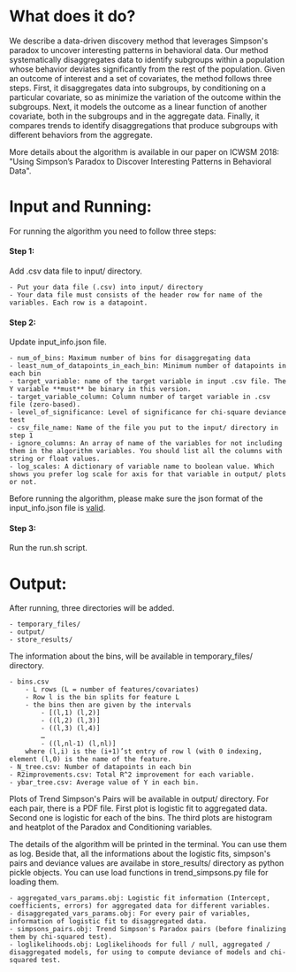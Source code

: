 # What does it do? 

We describe a data-driven discovery method that leverages Simpson's paradox to uncover interesting patterns in behavioral data. Our method systematically disaggregates data to identify subgroups within a population whose behavior deviates significantly from the rest of the population. 
Given an outcome of interest and a set of covariates, the method follows three steps. First, it disaggregates data into subgroups, by conditioning on a particular covariate, so as minimize the variation of the outcome within the subgroups. Next, it models the outcome as a linear function of another covariate, both in the subgroups and in the aggregate data. Finally, it compares trends to identify disaggregations that produce subgroups with different behaviors from the aggregate.

More details about the algorithm is available in our paper on ICWSM 2018: "Using Simpson’s Paradox to Discover Interesting Patterns in Behavioral Data".


# Input and Running: 
For running the algorithm you need to follow three steps:
#### Step 1: 
Add .csv data file to input/ directory.

	- Put your data file (.csv) into input/ directory
	- Your data file must consists of the header row for name of the variables. Each row is a datapoint.

#### Step 2: 
Update input_info.json file.

	- num_of_bins: Maximum number of bins for disaggregating data
	- least_num_of_datapoints_in_each_bin: Minimum number of datapoints in each bin
	- target_variable: name of the target variable in input .csv file. The Y variable **must** be binary in this version. 
	- target_variable_column: Column number of target variable in .csv file (zero-based).
	- level_of_significance: Level of significance for chi-square deviance test
	- csv_file_name: Name of the file you put to the input/ directory in step 1
	- ignore_columns: An array of name of the variables for not including them in the algorithm variables. You should list all the columns with string or float values.
	- log_scales: A dictionary of variable name to boolean value. Which shows you prefer log scale for axis for that variable in output/ plots or not. 

Before running the algorithm, please make sure the json format of the input_info.json file is [valid](https://jsonformatter.curiousconcept.com/).

#### Step 3: 
Run the run.sh script.

# Output: 
After running, three directories will be added. 

	- temporary_files/
	- output/
	- store_results/

The information about the bins, will be available in temporary_files/ directory. 

	- bins.csv
	  	- L rows (L = number of features/covariates)
	  	- Row l is the bin splits for feature L
	  	- the bins then are given by the intervals
			- [(l,1) (l,2)]
			- ((l,2) (l,3)]
			- ((l,3) (l,4)]
			…
			- ((l,nl-1) (l,nl)]
	    where (l,i) is the (i+1)’st entry of row l (with 0 indexing, element (l,0) is the name of the feature.
	- N_tree.csv: Number of datapoints in each bin
	- R2improvements.csv: Total R^2 improvement for each variable. 
	- ybar_tree.csv: Average value of Y in each bin. 


Plots of Trend Simpson's Pairs will be available in output/ directory. For each pair, there is a PDF file. First plot is logistic fit to aggregated data. Second one is logistic for each of the bins. The third plots are histogram and heatplot of the Paradox and Conditioning variables. 


The details of the algorithm will be printed in the terminal. You can use them as log. Beside that, all the informations about the logistic fits, simpson's pairs and deviance values are availabe in store_results/ directory as python pickle objects. You can use load functions in trend_simpsons.py file for loading them. 

	- aggregated_vars_params.obj: Logistic fit information (Intercept, coefficients, errors) for aggregated data for different variables.
	- disaggregated_vars_params.obj: For every pair of variables, information of logistic fit to disaggregated data. 
	- simpsons_pairs.obj: Trend Simpson's Paradox pairs (before finalizing them by chi-squared test).
	- loglikelihoods.obj: Loglikelihoods for full / null, aggregated / disaggregated models, for using to compute deviance of models and chi-squared test. 




